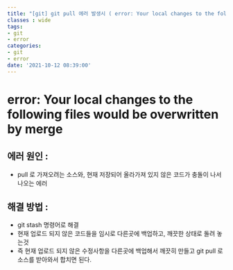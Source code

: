 ```yaml
---
title: "[git] git pull 에러 발생시 ( error: Your local changes to the following files would be overwritten by merge )"
classes : wide
tags:
- git
- error
categories:
- git
- error
date: '2021-10-12 08:39:00'
---
```


# error: Your local changes to the following files would be overwritten by merge
## 에러 원인 :
- pull 로 가져오려는 소스와, 현재 저장되어 올라가져 있지 않은 코드가 충돌이 나서 나오는 에러

## 해결 방법 : 
- git stash 명령어로 해결
- 현재 업로드 되지 않은 코드들을 임시로 다른곳에 백업하고, 깨끗한 상태로 돌려 놓는것
- 즉 현재 업로드 되지 않은 수정사항을 다른곳에 백업해서 깨끗히 만들고 git pull 로 소스를 받아와서 합치면 된다.


